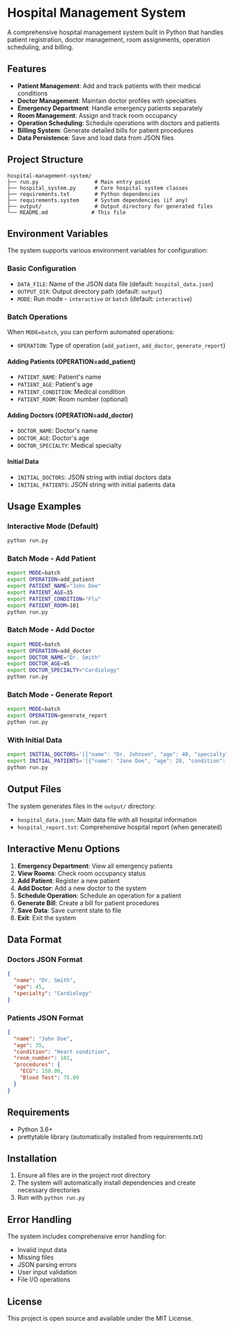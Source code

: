 # Hospital Management System

A comprehensive hospital management system built in Python that handles patient registration, doctor management, room assignments, operation scheduling, and billing.

## Features

- **Patient Management**: Add and track patients with their medical conditions
- **Doctor Management**: Maintain doctor profiles with specialties
- **Emergency Department**: Handle emergency patients separately
- **Room Management**: Assign and track room occupancy
- **Operation Scheduling**: Schedule operations with doctors and patients
- **Billing System**: Generate detailed bills for patient procedures
- **Data Persistence**: Save and load data from JSON files

## Project Structure

```
hospital-management-system/
├── run.py                  # Main entry point
├── hospital_system.py      # Core hospital system classes
├── requirements.txt        # Python dependencies
├── requirements.system     # System dependencies (if any)
├── output/                 # Output directory for generated files
└── README.md              # This file
```

## Environment Variables

The system supports various environment variables for configuration:

### Basic Configuration
- `DATA_FILE`: Name of the JSON data file (default: `hospital_data.json`)
- `OUTPUT_DIR`: Output directory path (default: `output`)
- `MODE`: Run mode - `interactive` or `batch` (default: `interactive`)

### Batch Operations
When `MODE=batch`, you can perform automated operations:

- `OPERATION`: Type of operation (`add_patient`, `add_doctor`, `generate_report`)

#### Adding Patients (OPERATION=add_patient)
- `PATIENT_NAME`: Patient's name
- `PATIENT_AGE`: Patient's age
- `PATIENT_CONDITION`: Medical condition
- `PATIENT_ROOM`: Room number (optional)

#### Adding Doctors (OPERATION=add_doctor)
- `DOCTOR_NAME`: Doctor's name
- `DOCTOR_AGE`: Doctor's age
- `DOCTOR_SPECIALTY`: Medical specialty

#### Initial Data
- `INITIAL_DOCTORS`: JSON string with initial doctors data
- `INITIAL_PATIENTS`: JSON string with initial patients data

## Usage Examples

### Interactive Mode (Default)
```bash
python run.py
```

### Batch Mode - Add Patient
```bash
export MODE=batch
export OPERATION=add_patient
export PATIENT_NAME="John Doe"
export PATIENT_AGE=35
export PATIENT_CONDITION="Flu"
export PATIENT_ROOM=101
python run.py
```

### Batch Mode - Add Doctor
```bash
export MODE=batch
export OPERATION=add_doctor
export DOCTOR_NAME="Dr. Smith"
export DOCTOR_AGE=45
export DOCTOR_SPECIALTY="Cardiology"
python run.py
```

### Batch Mode - Generate Report
```bash
export MODE=batch
export OPERATION=generate_report
python run.py
```

### With Initial Data
```bash
export INITIAL_DOCTORS='[{"name": "Dr. Johnson", "age": 40, "specialty": "General Practice"}]'
export INITIAL_PATIENTS='[{"name": "Jane Doe", "age": 28, "condition": "Checkup", "room_number": 102}]'
python run.py
```

## Output Files

The system generates files in the `output/` directory:

- `hospital_data.json`: Main data file with all hospital information
- `hospital_report.txt`: Comprehensive hospital report (when generated)

## Interactive Menu Options

1. **Emergency Department**: View all emergency patients
2. **View Rooms**: Check room occupancy status
3. **Add Patient**: Register a new patient
4. **Add Doctor**: Add a new doctor to the system
5. **Schedule Operation**: Schedule an operation for a patient
6. **Generate Bill**: Create a bill for patient procedures
7. **Save Data**: Save current state to file
8. **Exit**: Exit the system

## Data Format

### Doctors JSON Format
```json
{
  "name": "Dr. Smith",
  "age": 45,
  "specialty": "Cardiology"
}
```

### Patients JSON Format
```json
{
  "name": "John Doe",
  "age": 35,
  "condition": "Heart condition",
  "room_number": 101,
  "procedures": {
    "ECG": 150.00,
    "Blood Test": 75.00
  }
}
```

## Requirements

- Python 3.6+
- prettytable library (automatically installed from requirements.txt)

## Installation

1. Ensure all files are in the project root directory
2. The system will automatically install dependencies and create necessary directories
3. Run with `python run.py`

## Error Handling

The system includes comprehensive error handling for:
- Invalid input data
- Missing files
- JSON parsing errors
- User input validation
- File I/O operations

## License

This project is open source and available under the MIT License.